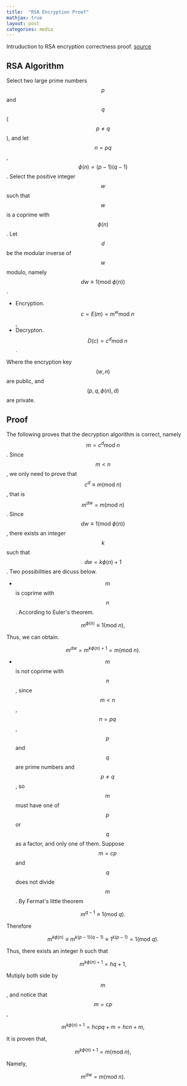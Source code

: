 ```yaml
---
title:  "RSA Encryption Proof"
mathjax: true
layout: post
categories: media
---
```


Intruduction to RSA encryption correctness proof. [source](https://github.com/kaiming00/kaiming00.github.io/blob/master/_data/font-awesome/RSAEncryptionProof.webp)



## RSA Algorithm

Select two large prime numbers $$p$$ and $$q$$ ($$p\ne q$$), and let $$n=pq$$, $$\phi(n)=(p-1)(q-1)$$. Select the positive integer $$w$$ such that $$w$$ is a coprime with $$\phi(n)$$.  Let $$d$$ be the modular inverse of $$w$$ modulo, namely $$dw\equiv 1 (\mathrm{mod}\ \phi(n))$$.

- Encryption. $$c=E(m)=m^w \mathrm{mod}\ n$$,
- Decrypton. $$D(c)=c^d \mathrm{mod}\ n$$.

Where the encryption key $$(w,n)$$ are public, and $$(p,q,\phi(n),d)$$ are private.

## Proof

The following proves that the decryption algorithm is correct, namely $$m=c^d \mathrm{mod}\ n$$. Since $$m<  n$$, we only need to prove that $$c^d \equiv m (\mathrm{mod} \ n)$$, that is $$m^{dw}=m(\mathrm{mod}\ n)$$. Since $$dw\equiv 1(\mathrm{mod}\  \phi(n))$$, there exists an integer $$k$$ such that $$dw=k\phi(n)+1$$. Two possibilities are dicuss below.

- $$m$$ is coprime with $$n$$. According to  Euler's theorem.
   
$$m^{\phi(n)}\equiv 1(\mathrm{mod} \ n),$$

Thus, we can obtain.

$$m^{dw}=m^{k\phi(n)+1}=m (\mathrm{mod} \ n).$$


- $$m$$ is not coprime with $$n$$, since $$m< n$$, $$n=pq$$, $$p$$ and $$q$$ are prime numbers and $$p\ne q$$, so $$m$$ must have one of $$p$$ or $$q$$ as a factor, and only one of them. Suppose $$m=cp$$ and $$q$$ does not divide $$m$$. By Fermat's little theorem
   
$$m^{q-1} \equiv 1 (\mathrm{mod} \ q).$$

Therefore

$$m^{k\phi(n)}\equiv m^{k(p-1)(q-1)}\equiv 1^{k(p-1)}=1 (\mathrm{mod} \ q).$$

Thus, there exists an integer $h$ such that

$$m^{k\phi(n)+1}=hq+1,$$

Mutiply both side by $$m$$, and notice that $$m=cp$$,

$$m^{k\phi(n)+1}=hcpq+m=hcn+m,$$

It is proven that,

$$m^{k\phi(n)+1}=m (\mathrm{mod}\ n),$$

Namely,

$$m^{dw}=m (\mathrm{mod} \ n).$$
